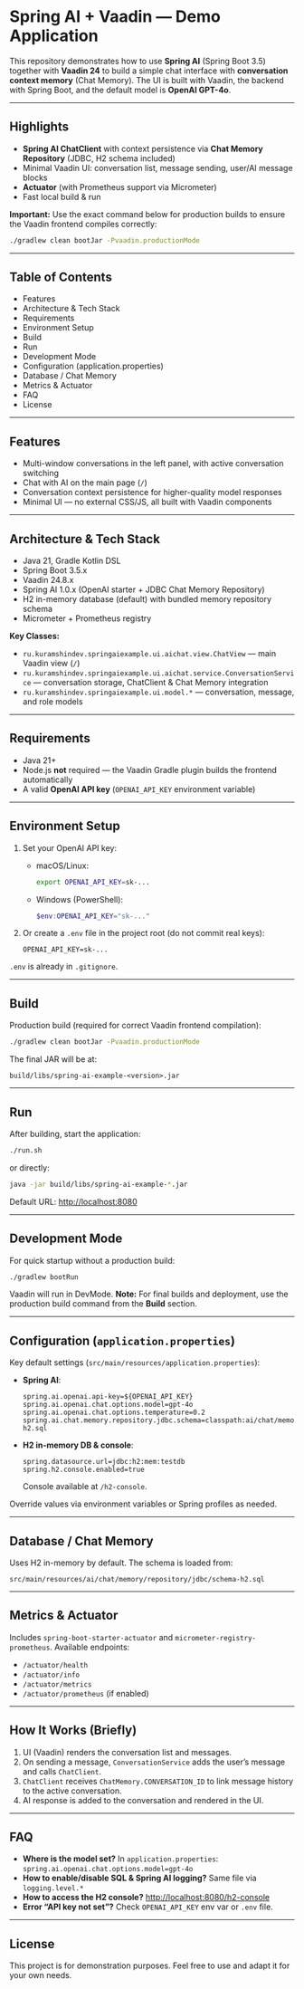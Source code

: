 # Spring AI + Vaadin — Demo Application

This repository demonstrates how to use **Spring AI** (Spring Boot 3.5) together with **Vaadin 24** to build a simple chat interface with **conversation context memory** (Chat Memory).
The UI is built with Vaadin, the backend with Spring Boot, and the default model is **OpenAI GPT-4o**.

---

## Highlights

* **Spring AI ChatClient** with context persistence via **Chat Memory Repository** (JDBC, H2 schema included)
* Minimal Vaadin UI: conversation list, message sending, user/AI message blocks
* **Actuator** (with Prometheus support via Micrometer)
* Fast local build & run

**Important:** Use the exact command below for production builds to ensure the Vaadin frontend compiles correctly:

```bash
./gradlew clean bootJar -Pvaadin.productionMode
```

---

## Table of Contents

* Features
* Architecture & Tech Stack
* Requirements
* Environment Setup
* Build
* Run
* Development Mode
* Configuration (application.properties)
* Database / Chat Memory
* Metrics & Actuator
* FAQ
* License

---

## Features

* Multi-window conversations in the left panel, with active conversation switching
* Chat with AI on the main page (`/`)
* Conversation context persistence for higher-quality model responses
* Minimal UI — no external CSS/JS, all built with Vaadin components

---

## Architecture & Tech Stack

* Java 21, Gradle Kotlin DSL
* Spring Boot 3.5.x
* Vaadin 24.8.x
* Spring AI 1.0.x (OpenAI starter + JDBC Chat Memory Repository)
* H2 in-memory database (default) with bundled memory repository schema
* Micrometer + Prometheus registry

**Key Classes:**

* `ru.kuramshindev.springaiexample.ui.aichat.view.ChatView` — main Vaadin view (`/`)
* `ru.kuramshindev.springaiexample.ui.aichat.service.ConversationService` — conversation storage, ChatClient & Chat Memory integration
* `ru.kuramshindev.springaiexample.ui.model.*` — conversation, message, and role models

---

## Requirements

* Java 21+
* Node.js **not** required — the Vaadin Gradle plugin builds the frontend automatically
* A valid **OpenAI API key** (`OPENAI_API_KEY` environment variable)

---

## Environment Setup

1. Set your OpenAI API key:

    * macOS/Linux:

      ```bash
      export OPENAI_API_KEY=sk-...
      ```
    * Windows (PowerShell):

      ```powershell
      $env:OPENAI_API_KEY="sk-..."
      ```

2. Or create a `.env` file in the project root (do not commit real keys):

   ```env
   OPENAI_API_KEY=sk-...
   ```

`.env` is already in `.gitignore`.

---

## Build

Production build (required for correct Vaadin frontend compilation):

```bash
./gradlew clean bootJar -Pvaadin.productionMode
```

The final JAR will be at:

```
build/libs/spring-ai-example-<version>.jar
```

---

## Run

After building, start the application:

```bash
./run.sh
```

or directly:

```bash
java -jar build/libs/spring-ai-example-*.jar
```

Default URL: [http://localhost:8080](http://localhost:8080)

---

## Development Mode

For quick startup without a production build:

```bash
./gradlew bootRun
```

Vaadin will run in DevMode.
**Note:** For final builds and deployment, use the production build command from the **Build** section.

---

## Configuration (`application.properties`)

Key default settings (`src/main/resources/application.properties`):

* **Spring AI**:

  ```properties
  spring.ai.openai.api-key=${OPENAI_API_KEY}
  spring.ai.openai.chat.options.model=gpt-4o
  spring.ai.openai.chat.options.temperature=0.2
  spring.ai.chat.memory.repository.jdbc.schema=classpath:ai/chat/memory/repository/jdbc/schema-h2.sql
  ```
* **H2 in-memory DB & console**:

  ```properties
  spring.datasource.url=jdbc:h2:mem:testdb
  spring.h2.console.enabled=true
  ```

  Console available at `/h2-console`.

Override values via environment variables or Spring profiles as needed.

---

## Database / Chat Memory

Uses H2 in-memory by default.
The schema is loaded from:

```
src/main/resources/ai/chat/memory/repository/jdbc/schema-h2.sql
```

---

## Metrics & Actuator

Includes `spring-boot-starter-actuator` and `micrometer-registry-prometheus`.
Available endpoints:

* `/actuator/health`
* `/actuator/info`
* `/actuator/metrics`
* `/actuator/prometheus` (if enabled)

---

## How It Works (Briefly)

1. UI (Vaadin) renders the conversation list and messages.
2. On sending a message, `ConversationService` adds the user’s message and calls `ChatClient`.
3. `ChatClient` receives `ChatMemory.CONVERSATION_ID` to link message history to the active conversation.
4. AI response is added to the conversation and rendered in the UI.

---

## FAQ

* **Where is the model set?** In `application.properties`:
  `spring.ai.openai.chat.options.model=gpt-4o`
* **How to enable/disable SQL & Spring AI logging?** Same file via `logging.level.*`
* **How to access the H2 console?** [http://localhost:8080/h2-console](http://localhost:8080/h2-console)
* **Error “API key not set”?** Check `OPENAI_API_KEY` env var or `.env` file.

---

## License

This project is for demonstration purposes.
Feel free to use and adapt it for your own needs.